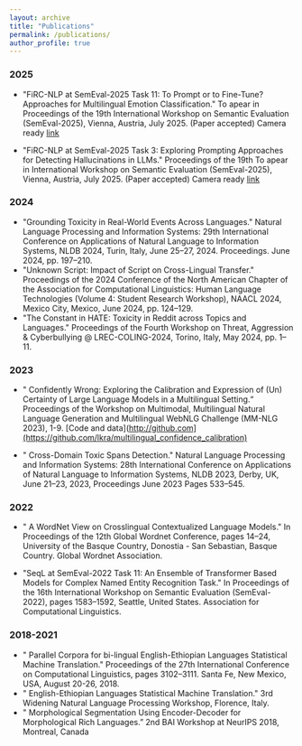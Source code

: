 ```yaml
---
layout: archive
title: "Publications"
permalink: /publications/
author_profile: true
---
```


### 2025 ###
* "FiRC-NLP at SemEval-2025 Task 11: To Prompt or to Fine-Tune? Approaches for Multilingual Emotion Classification."
To apear in Proceedings of the 19th International Workshop on Semantic Evaluation (SemEval-2025), Vienna, Austria, July 2025. (Paper accepted)
Camera ready [link](https://drive.google.com/file/d/1rAFU2SvTFL43pZTcN59nRRJGhz7XtPZP/view)

* "FiRC-NLP at SemEval-2025 Task 3: Exploring Prompting Approaches for Detecting Hallucinations in LLMs." Proceedings of the 19th To apear in International Workshop on Semantic Evaluation (SemEval-2025), Vienna, Austria, July 2025. (Paper accepted)
Camera ready  [link](https://drive.google.com/file/d/1iKkSOakvasfsNPJY7hRG1EL-DmDsqucR/view)

### 2024 ###
* "Grounding Toxicity in Real-World Events Across Languages." Natural Language Processing and Information Systems: 29th International Conference on Applications of Natural Language to Information Systems, NLDB 2024, Turin, Italy, June 25–27, 2024. Proceedings. June 2024, pp. 197–210.
* "Unknown Script: Impact of Script on Cross-Lingual Transfer." Proceedings of the 2024 Conference of the North American Chapter of the Association for Computational Linguistics: Human Language Technologies (Volume 4: Student Research Workshop), NAACL 2024, Mexico City, Mexico, June 2024, pp. 124–129.
* "The Constant in HATE: Toxicity in Reddit across Topics and Languages."
Proceedings of the Fourth Workshop on Threat, Aggression & Cyberbullying @ LREC-COLING-2024, Torino, Italy, May 2024, pp. 1–11.

### 2023 ###
* " Confidently Wrong: Exploring the Calibration and Expression of (Un) Certainty
of Large Language Models in a Multilingual Setting.“ 
Proceedings of the Workshop on Multimodal, Multilingual Natural Language Generation and Multilingual WebNLG Challenge (MM-NLG 2023), 1-9.
[Code and data](http://github.com](https://github.com/lkra/multilingual_confidence_calibration)

* " Cross-Domain Toxic Spans Detection." Natural Language Processing and Information Systems: 28th International Conference on Applications of Natural Language to Information
Systems, NLDB 2023, Derby, UK, June 21–23, 2023, Proceedings June 2023 Pages 533–545.

### 2022 ###
* " A WordNet View on Crosslingual Contextualized Language Models." In Proceedings of the 12th Global Wordnet Conference, pages 14–24, University of the Basque Country, Donostia - San
Sebastian, Basque Country. Global Wordnet Association.

* "SeqL at SemEval-2022 Task 11: An Ensemble of Transformer Based Models for Complex Named Entity Recognition Task." In Proceedings of the 16th International Workshop on
Semantic Evaluation (SemEval-2022), pages 1583–1592, Seattle, United States. Association for Computational Linguistics.

### 2018-2021 ###
* " Parallel Corpora for bi-lingual English-Ethiopian Languages Statistical Machine
Translation." Proceedings of the 27th International Conference on Computational Linguistics, pages
3102–3111. Santa Fe, New Mexico, USA, August 20-26, 2018.
* " English-Ethiopian Languages Statistical Machine Translation." 3rd Widening Natural Language Processing Workshop, Florence, Italy.
* " Morphological Segmentation Using Encoder-Decoder for Morphological Rich Languages.” 2nd BAI Workshop at NeurIPS 2018, Montreal, Canada

